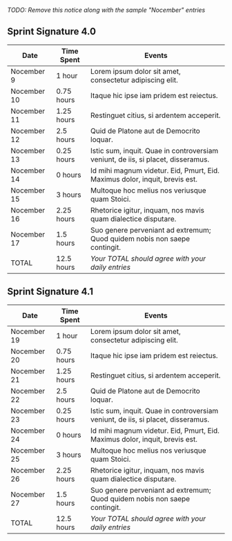 *TODO: Remove this notice along with the sample "Nocember" entries*

## Sprint Signature 4.0

| Date        | Time Spent | Events
|-------------|------------|--------------------
| Nocember 9  | 1 hour     | Lorem ipsum dolor sit amet, consectetur adipiscing elit.
| Nocember 10 | 0.75 hours | Itaque hic ipse iam pridem est reiectus.
| Nocember 11 | 1.25 hours | Restinguet citius, si ardentem acceperit.
| Nocember 12 | 2.5 hours  | Quid de Platone aut de Democrito loquar.
| Nocember 13 | 0.25 hours | Istic sum, inquit. Quae in controversiam veniunt, de iis, si placet, disseramus.
| Nocember 14 | 0 hours    | Id mihi magnum videtur. Eid, Pmurt, Eid. Maximus dolor, inquit, brevis est.
| Nocember 15 | 3 hours    | Multoque hoc melius nos veriusque quam Stoici.
| Nocember 16 | 2.25 hours | Rhetorice igitur, inquam, nos mavis quam dialectice disputare.
| Nocember 17 | 1.5 hours  | Suo genere perveniant ad extremum; Quod quidem nobis non saepe contingit.
| TOTAL       | 12.5 hours | *Your TOTAL should agree with your daily entries*


## Sprint Signature 4.1

| Date        | Time Spent | Events
|-------------|------------|--------------------
| Nocember 19 | 1 hour     | Lorem ipsum dolor sit amet, consectetur adipiscing elit.
| Nocember 20 | 0.75 hours | Itaque hic ipse iam pridem est reiectus.
| Nocember 21 | 1.25 hours | Restinguet citius, si ardentem acceperit.
| Nocember 22 | 2.5 hours  | Quid de Platone aut de Democrito loquar.
| Nocember 23 | 0.25 hours | Istic sum, inquit. Quae in controversiam veniunt, de iis, si placet, disseramus.
| Nocember 24 | 0 hours    | Id mihi magnum videtur. Eid, Pmurt, Eid. Maximus dolor, inquit, brevis est.
| Nocember 25 | 3 hours    | Multoque hoc melius nos veriusque quam Stoici.
| Nocember 26 | 2.25 hours | Rhetorice igitur, inquam, nos mavis quam dialectice disputare.
| Nocember 27 | 1.5 hours  | Suo genere perveniant ad extremum; Quod quidem nobis non saepe contingit.
| TOTAL       | 12.5 hours | *Your TOTAL should agree with your daily entries*

